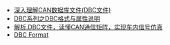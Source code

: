
- [深入理解CAN数据库文件(DBC文件)](https://blog.csdn.net/weixin_46184756/article/details/136381249)
- [DBC系列之DBC格式与属性说明](https://blog.csdn.net/p1456230/article/details/118407289)
- [解析.DBC文件，读懂CAN通信矩阵，实现车内信号仿真](https://www.cnblogs.com/yao-zhang/p/10220665.html)
- [DBC Format](http://socialledge.com/sjsu/index.php/DBC_Format)